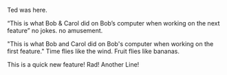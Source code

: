 

Ted was here.


“This is what Bob & Carol did on Bob’s computer when working on the next feature”
no jokes. no amusement. 

"This is what Bob and Carol did on Bob's computer when working on the first feature." Time flies like the wind. Fruit flies like bananas.


This is a quick new feature! Rad!
Another Line!